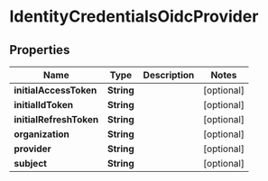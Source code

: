 

# IdentityCredentialsOidcProvider


## Properties

| Name | Type | Description | Notes |
|------------ | ------------- | ------------- | -------------|
|**initialAccessToken** | **String** |  |  [optional] |
|**initialIdToken** | **String** |  |  [optional] |
|**initialRefreshToken** | **String** |  |  [optional] |
|**organization** | **String** |  |  [optional] |
|**provider** | **String** |  |  [optional] |
|**subject** | **String** |  |  [optional] |



